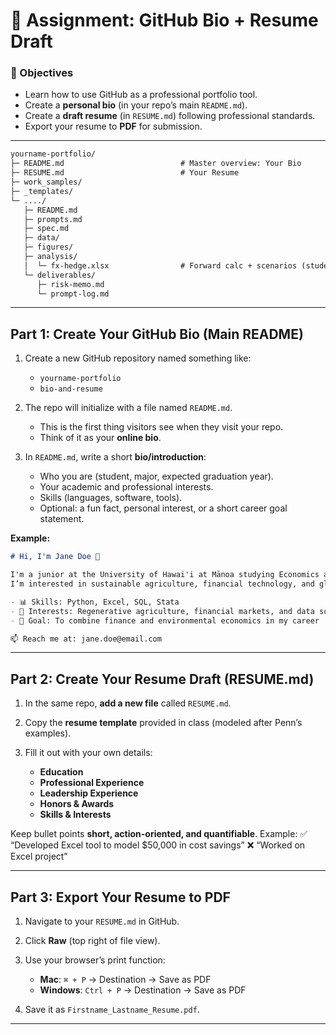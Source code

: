# 📘 Assignment: GitHub Bio + Resume Draft

### 🎯 Objectives

* Learn how to use GitHub as a professional portfolio tool.
* Create a **personal bio** (in your repo’s main `README.md`).
* Create a **draft resume** (in `RESUME.md`) following professional standards.
* Export your resume to **PDF** for submission.

---

```markdown
yourname-portfolio/
├─ README.md                          # Master overview: Your Bio
├─ RESUME.md                          # Your Resume
├─ work_samples/
├─ _templates/
└─ ..../
   ├─ README.md
   ├─ prompts.md
   ├─ spec.md
   ├─ data/
   ├─ figures/
   ├─ analysis/
   │  └─ fx-hedge.xlsx                # Forward calc + scenarios (students edit/duplicate)
   └─ deliverables/
      ├─ risk-memo.md
      └─ prompt-log.md
```

---

## Part 1: Create Your GitHub Bio (Main README)

1. Create a new GitHub repository named something like:

   * `yourname-portfolio`
   * `bio-and-resume`

2. The repo will initialize with a file named `README.md`.

   * This is the first thing visitors see when they visit your repo.
   * Think of it as your **online bio**.

3. In `README.md`, write a short **bio/introduction**:

   * Who you are (student, major, expected graduation year).
   * Your academic and professional interests.
   * Skills (languages, software, tools).
   * Optional: a fun fact, personal interest, or a short career goal statement.

**Example:**

```markdown
# Hi, I'm Jane Doe 👋

I'm a junior at the University of Hawai'i at Mānoa studying Economics and Finance.  
I’m interested in sustainable agriculture, financial technology, and global economic policy.

- 📊 Skills: Python, Excel, SQL, Stata
- 🌱 Interests: Regenerative agriculture, financial markets, and data science
- 🎯 Goal: To combine finance and environmental economics in my career

📫 Reach me at: jane.doe@email.com
```

---

## Part 2: Create Your Resume Draft (RESUME.md)

1. In the same repo, **add a new file** called `RESUME.md`.
2. Copy the **resume template** provided in class (modeled after Penn’s examples).
3. Fill it out with your own details:

   * **Education**
   * **Professional Experience**
   * **Leadership Experience**
   * **Honors & Awards**
   * **Skills & Interests**

Keep bullet points **short, action-oriented, and quantifiable**.
Example:
✅ “Developed Excel tool to model \$50,000 in cost savings”
❌ “Worked on Excel project”

---

## Part 3: Export Your Resume to PDF

1. Navigate to your `RESUME.md` in GitHub.
2. Click **Raw** (top right of file view).
3. Use your browser’s print function:

   * **Mac**: `⌘ + P` → Destination → Save as PDF
   * **Windows**: `Ctrl + P` → Destination → Save as PDF
4. Save it as `Firstname_Lastname_Resume.pdf`.

---

